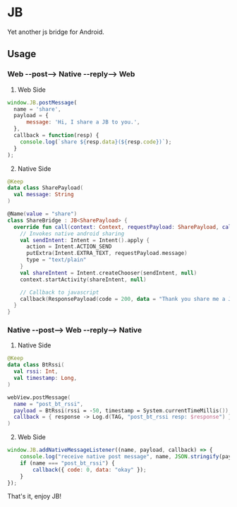 # JB
Yet another js bridge for Android.

## Usage

### Web --post--> Native --reply--> Web

1. Web Side

```javascript
window.JB.postMessage(
  name = 'share',
  payload = {
      message: 'Hi, I share a JB to you.',
  },
  callback = function(resp) {
    console.log(`share ${resp.data}(${resp.code})`);
  }
);
```

2. Native Side

```kotlin
@Keep
data class SharePayload(
  val message: String
)

@Name(value = "share")
class ShareBridge : JB<SharePayload> {
  override fun call(context: Context, requestPayload: SharePayload, callback: Callback) {
    // Invokes native android sharing
    val sendIntent: Intent = Intent().apply {
      action = Intent.ACTION_SEND
      putExtra(Intent.EXTRA_TEXT, requestPayload.message)
      type = "text/plain"
    }
    val shareIntent = Intent.createChooser(sendIntent, null)
    context.startActivity(shareIntent, null)

    // Callback to javascript
    callback(ResponsePayload(code = 200, data = "Thank you share me a JB, I love it."))
  }
}
```

### Native --post--> Web --reply--> Native

1. Native Side

```kotlin
@Keep
data class BtRssi(
  val rssi: Int,
  val timestamp: Long,
)

webView.postMessage(
  name = "post_bt_rssi",
  payload = BtRssi(rssi = -50, timestamp = System.currentTimeMillis()),
  callback = { response -> Log.d(TAG, "post_bt_rssi resp: $response") }
)
```

2. Web Side

```javascript
window.JB.addNativeMessageListener((name, payload, callback) => {
    console.log("receive native post message", name, JSON.stringify(payload));
    if (name === "post_bt_rssi") {
        callback({ code: 0, data: "okay" });
    }
});
```

That's it, enjoy JB!

